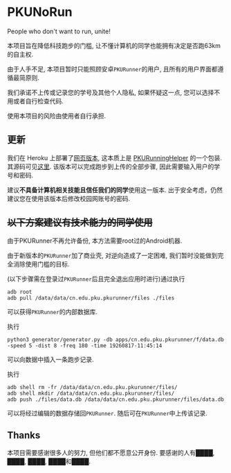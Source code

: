 # PKUNoRun

People who don't want to run, unite!

本项目旨在降低科技跑步的门槛, 让不懂计算机的同学也能拥有决定是否跑63km的自主权.

由于人手不足, 本项目暂时只能照顾安卓`PKURunner`的用户, 且所有的用户界面都遵循最简原则.

我们承诺不上传或记录您的学号及其他个人隐私, 如果怀疑这一点, 您可以选择不用或者自行检查代码.

使用本项目的风险由使用者自行承担.

## 更新

我们在 Heroku 上部署了[网页版本](https://pkunorun.herokuapp.com), 这本质上是 [PKURunningHelper](https://github.com/PkuRH/PKURunningHelper) 的一个包装. 其源码可见[这里](https://github.com/PKUNoRun/PKURunningHelper-Heroku). 该版本可以完成跑步到上传的全部步骤, 因此需要输入用户的学号和密码.

建议**不具备计算机相关技能且信任我们的同学**使用这一版本. 出于安全考虑，仍然建议您在使用该版本后修改校园网账号的密码.

## <del>以下方案建议有技术能力的同学使用</del>

由于PKURunner不再允许备份, 本方法需要root过的Android机器.

由于新版本的`PKURunner`加了商业壳, 对逆向造成了一定困难, 我们暂时没能做到完全消除使用门槛的目标.

(以下步骤需在登录过`PKURunner`后且完全退出应用时进行)通过执行
```shell
adb root
adb pull /data/data/cn.edu.pku.pkurunner/files ./files
```
可以获得`PKURunner`的内部数据库.

执行
```shell
python3 generator/generator.py -db apps/cn.edu.pku.pkurunner/f/data.db -speed 5 -dist 8 -freq 180 -time 19260817-11:45:14
```

可以向数据中插入一条跑步记录.

执行

```shell
adb shell rm -fr /data/data/cn.edu.pku.pkurunner/files/
adb shell mkdir /data/data/cn.edu.pku.pkurunner/files/
adb push ./files/data.db /data/data/cn.edu.pku.pkurunner/files/data.db
```

可以将经过编辑的数据存储回`PKURunner`. 随后可在`PKURunner`中上传该记录.

## Thanks

本项目需要感谢很多人的努力, 但他们都不愿意公开身份. 要感谢的人有████, ████, ████, ████和████.
